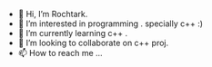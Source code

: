 - 👋 Hi, I’m Rochtark.
- 👀 I’m interested in programming . specially c++ :)
- 🌱 I’m currently learning c++ .
- 💞️ I’m looking to collaborate on c++ proj.
- 📫 How to reach me ...

<!---
Rochtark/Rochtark is a ✨ special ✨ repository because its `README.md` (this file) appears on your GitHub profile.
You can click the Preview link to take a look at your changes.
--->
